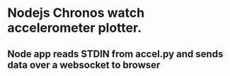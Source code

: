 Nodejs Chronos watch accelerometer plotter. 
====

Node app reads STDIN from accel.py and sends data over a websocket to browser
----


